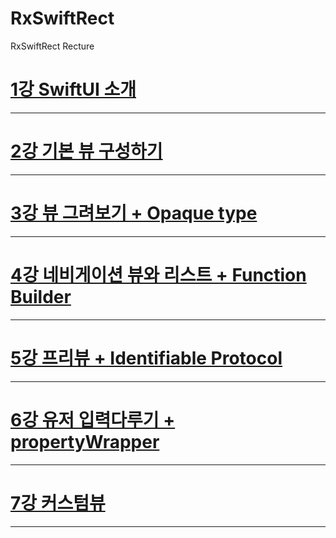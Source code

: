 # RxSwiftRect
RxSwiftRect Recture

[1강 SwiftUI 소개](https://github.com/HwangWoonChun/SWIFTUIRecture/blob/master/SwiftUI_01.md)
===========
* * *
[2강 기본 뷰 구성하기](https://github.com/HwangWoonChun/SWIFTUIRecture/blob/master/SwiftUI_02.md)
===========
* * *
[3강 뷰 그려보기 + Opaque type](https://github.com/HwangWoonChun/SWIFTUIRecture/blob/master/SwiftUI_03.md)
===========
* * *
[4강 네비게이션 뷰와 리스트 + Function Builder](https://github.com/HwangWoonChun/SWIFTUIRecture/blob/master/SwiftUI_04.md)
===========
* * *
[5강 프리뷰 + Identifiable Protocol](https://github.com/HwangWoonChun/SWIFTUIRecture/blob/master/SwiftUI_05.md)
===========
* * *
[6강 유저 입력다루기 + propertyWrapper](https://github.com/HwangWoonChun/SWIFTUIRecture/blob/master/SwiftUI_06.md)
===========
* * *
[7강 커스텀뷰](https://github.com/HwangWoonChun/SWIFTUIRecture/blob/master/SwiftUI_07.md)
===========
* * *

